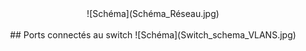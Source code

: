 <center>
  ![Schéma](Schéma_Réseau.jpg)
</center>
</br>
<center>
  ## Ports connectés au switch
 ![Schéma](Switch_schema_VLANS.jpg)
</center>

